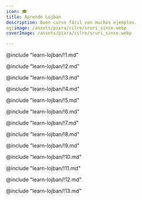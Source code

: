 ```yaml
---
icon: 🎓
title: Aprende Lojban
description: Buen curso fácil con muchos ejemplos.
og:image: /assets/pixra/cilre/sruri_since.webp
coverImage: /assets/pixra/cilre/sruri_since.webp

---
```


@include "learn-lojban/!1.md"

@include "learn-lojban/!2.md"

@include "learn-lojban/!3.md"

@include "learn-lojban/!4.md"

@include "learn-lojban/!5.md"

@include "learn-lojban/!6.md"

@include "learn-lojban/!7.md"

@include "learn-lojban/!8.md"

@include "learn-lojban/!9.md"

@include "learn-lojban/!10.md"

@include "learn-lojban/!11.md"

@include "learn-lojban/!12.md"

@include "learn-lojban/!13.md"
